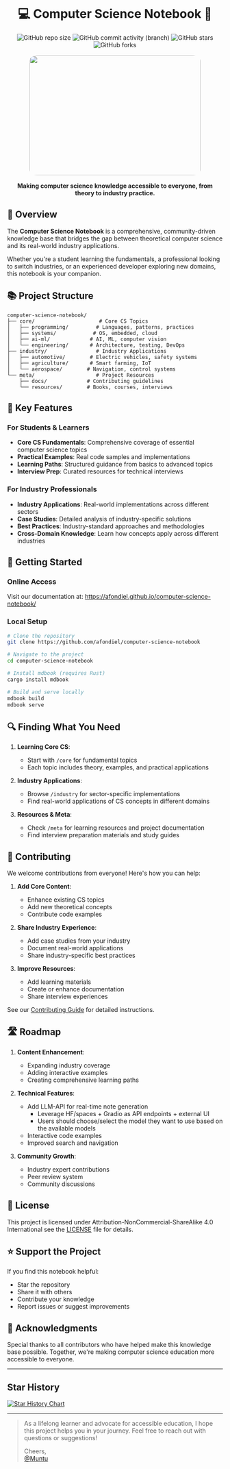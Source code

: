 <h1 align="center" width="100%"> 💻 Computer Science Notebook 📔</h1>

<div align="center">
  <img src="https://img.shields.io/github/repo-size/afondiel/computer-science-notebook" alt="GitHub repo size">
  <img src="https://img.shields.io/github/commit-activity/t/afondiel/computer-science-notebook/master" alt="GitHub commit activity (branch)">
  <img src="https://img.shields.io/github/stars/afondiel/computer-science-notebook.svg" alt="GitHub stars">
  <img src="https://img.shields.io/github/forks/afondiel/computer-science-notebook.svg" alt="GitHub forks">

   <p align="center" width="100%">
      <img src="./meta/tools/logo-new.png" height = 280 width="400" style="border:0px solid #FFFFFF; padding:1px; margin:1px; border-radius: 5%;">
   </p>
   <p><b> Making computer science knowledge accessible to everyone, from theory to industry practice.</b></p>
</div>

## 🎯 Overview

The **Computer Science Notebook** is a comprehensive, community-driven knowledge base that bridges the gap between theoretical computer science and its real-world industry applications.

Whether you're a student learning the fundamentals, a professional looking to switch industries, or an experienced developer exploring new domains, this notebook is your companion.

## 📚 Project Structure

```
computer-science-notebook/
├── core/                     # Core CS Topics
│   ├── programming/         # Languages, patterns, practices
│   ├── systems/            # OS, embedded, cloud
│   ├── ai-ml/             # AI, ML, computer vision
│   └── engineering/       # Architecture, testing, DevOps
├── industry/                # Industry Applications
│   ├── automotive/        # Electric vehicles, safety systems
│   ├── agriculture/       # Smart farming, IoT
│   └── aerospace/        # Navigation, control systems
└── meta/                    # Project Resources
    ├── docs/             # Contributing guidelines
    └── resources/        # Books, courses, interviews
```

## 🌟 Key Features

### For Students & Learners
- **Core CS Fundamentals**: Comprehensive coverage of essential computer science topics
- **Practical Examples**: Real code samples and implementations
- **Learning Paths**: Structured guidance from basics to advanced topics
- **Interview Prep**: Curated resources for technical interviews

### For Industry Professionals
- **Industry Applications**: Real-world implementations across different sectors
- **Case Studies**: Detailed analysis of industry-specific solutions
- **Best Practices**: Industry-standard approaches and methodologies
- **Cross-Domain Knowledge**: Learn how concepts apply across different industries

## 🚀 Getting Started

### Online Access
Visit our documentation at: https://afondiel.github.io/computer-science-notebook/

### Local Setup
```bash
# Clone the repository
git clone https://github.com/afondiel/computer-science-notebook

# Navigate to the project
cd computer-science-notebook

# Install mdbook (requires Rust)
cargo install mdbook

# Build and serve locally
mdbook build
mdbook serve
```

## 🔍 Finding What You Need

1. **Learning Core CS**:
   - Start with `/core` for fundamental topics
   - Each topic includes theory, examples, and practical applications

2. **Industry Applications**:
   - Browse `/industry` for sector-specific implementations
   - Find real-world applications of CS concepts in different domains

3. **Resources & Meta**:
   - Check `/meta` for learning resources and project documentation
   - Find interview preparation materials and study guides

## 🤝 Contributing

We welcome contributions from everyone! Here's how you can help:

1. **Add Core Content**:
   - Enhance existing CS topics
   - Add new theoretical concepts
   - Contribute code examples

2. **Share Industry Experience**:
   - Add case studies from your industry
   - Document real-world applications
   - Share industry-specific best practices

3. **Improve Resources**:
   - Add learning materials
   - Create or enhance documentation
   - Share interview experiences

See our [Contributing Guide](CONTRIBUTING.md) for detailed instructions.

## 🛣️ Roadmap

1. **Content Enhancement**:
   - Expanding industry coverage
   - Adding interactive examples
   - Creating comprehensive learning paths

2. **Technical Features**:
   - Add LLM-API for real-time note generation
      - Leverage HF/spaces + Gradio  as API endpoints + external UI
      - Users should choose/select the model they want to use based on the available models   
   - Interactive code examples
   - Improved search and navigation

3. **Community Growth**:
   - Industry expert contributions
   - Peer review system
   - Community discussions

## 📄 License

This project is licensed under Attribution-NonCommercial-ShareAlike 4.0 International see the [LICENSE](LICENSE) file for details.

## ⭐ Support the Project

If you find this notebook helpful:
- Star the repository
- Share it with others
- Contribute your knowledge
- Report issues or suggest improvements

## 🙏 Acknowledgments

Special thanks to all contributors who have helped make this knowledge base possible. Together, we're making computer science education more accessible to everyone.

---

## Star History

[![Star History Chart](https://api.star-history.com/svg?repos=afondiel/computer-science-notebook&type=Date)](https://star-history.com/#afondiel/computer-science-notebook&Date)

---
> As a lifelong learner and advocate for accessible education, I hope this project helps you in your journey. Feel free to reach out with questions or suggestions!
>
> Cheers,  
>[@Muntu](https://github.com/afondiel)
>
